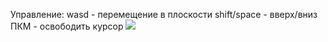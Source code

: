 Управление:
wasd - перемещение в плоскости
shift/space - вверх/вниз
ПКМ - освободить курсор
![]([https://media2.giphy.com/media/IXtt9NAdGoA4JcFcDn/giphy.gif](https://media2.giphy.com/media/IXtt9NAdGoA4JcFcDn/giphy.gif)https://media2.giphy.com/media/IXtt9NAdGoA4JcFcDn/giphy.gif)
